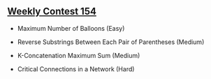 ## [Weekly Contest 154](https://leetcode.com/contest/weekly-contest-154)
- Maximum Number of Balloons (Easy)

- Reverse Substrings Between Each Pair of Parentheses (Medium)

- K-Concatenation Maximum Sum (Medium)

- Critical Connections in a Network (Hard)
